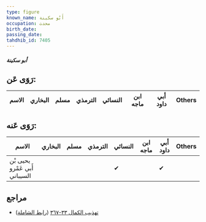 ```yaml
---
type: figure
known_name: أَبُو سكينة
occupation: محدث
birth_date:
passing_date:
tahdhib_id: 7405
---
```

##### أبو سكينة

## رَوَى عَن:
| الاسم | البخاري | مسلم | الترمذي | النسائي | ابن ماجه | أبي داود | Others |
| ----- | ------- | ---- | ------- | ------- | -------- | -------- | ------ |
## رَوَى عَنه:
| الاسم                         | البخاري | مسلم | الترمذي | النسائي | ابن ماجه | أبي داود | Others |
| ----------------------------- | ------- | ---- | ------- | ------- | -------- | -------- | ------ |
| يحيى بْن أَبي عَمْرو السيباني |         |      |         | ✔       |          | ✔        |        |
## مراجع
- [تهذيب الكمال ٣٣-٣٦٧](obsidian://open?vault=Tahdhib-al-Kamal&file=Figures/٧٤٠٥-أبو%20سكينة) ([رابط الشاملة](https://shamela.ws/book/3722/18038))